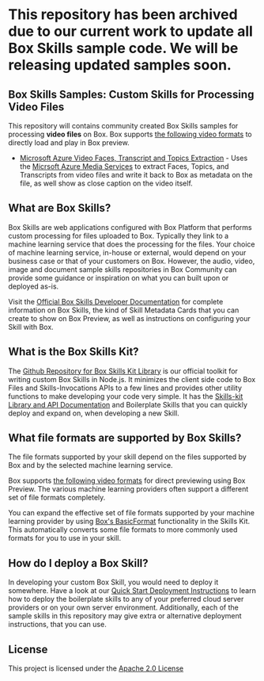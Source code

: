 # This repository has been archived due to our current work to update all Box Skills sample code. We will be releasing updated samples soon.

## Box Skills Samples: Custom Skills for Processing Video Files

This repository will contains community created Box Skills samples for processing **video files** on Box. Box supports [the following video formats](https://community.box.com/t5/How-to-Guides-for-Managing/File-Types-and-Fonts-Supported-in-Box-Content-Preview/ta-p/327#Type_VideoFiles) to directly load and play in Box preview.

* [Microsoft Azure Video Faces, Transcript and Topics Extraction](microsoft-azure-faces-transcript-topics-detection) - Uses the [Micrsoft Azure Media Services](https://docs.microsoft.com/en-us/azure/media-services/latest/analyzing-video-audio-files-concept) to extract Faces, Topics, and Transcripts from video files and write it back to Box as metadata on the file, as well show as close caption on the video itself.

## What are Box Skills?

Box Skills are web applications configured with Box Platform that performs custom processing for files uploaded to Box. Typically they link to a machine learning service that does the processing for the files. Your choice of machine learning service, in-house or external, would depend on your business case or that of your customers on Box. However, the audio, video, image and document sample skills repositories in Box Community can provide some guidance or inspiration on what you can built upon or deployed as-is.

Visit the [Official Box Skills Developer Documentation](https://developer.box.com/docs/box-skills) for complete information on Box Skills, the kind of Skill Metadata Cards that you can create to show on Box Preview, as well as instructions on configuring your Skill with Box.

## What is the Box Skills Kit?

The [Github Repository for Box Skills Kit Library](https://github.com/box/box-skills-kit-nodejs) is our official toolkit for writing custom Box Skills in Node.js. It minimizes the client side code to Box Files and Skills-Invocations APIs to a few lines and provides other utility functions to make developing your code very simple. It has the [Skills-kit Library and API Documentation](https://github.com/box/box-skills-kit-nodejs/tree/master/skills-kit-library) and Boilerplate Skills that you can quickly deploy and expand on, when developing a new Skill.

## What file formats are supported by Box Skills?

The file formats supported by your skill depend on the files supported by Box and by the selected machine learning service.

Box supports [the following video formats](https://community.box.com/t5/How-to-Guides-for-Managing/File-Types-and-Fonts-Supported-in-Box-Content-Preview/ta-p/327#Type_VideoFiles) for direct previewing using Box Preview. The various machine learning providers often support a different set of file formats completely.

You can expand the effective set of file formats supported by your machine learning provider by using [Box's BasicFormat](https://github.com/box/box-skills-kit-nodejs/tree/master/skills-kit-library#basic-format) functionality in the Skills Kit. This automatically converts some file formats to more commonly used formats for you to use in your skill.

## How do I deploy a Box Skill?

In developing your custom Box Skill, you would need to deploy it somewhere. Have a look at our [Quick Start Deployment Instructions](https://github.com/box/box-skills-kit-nodejs/tree/master/boilerplate-skills) to learn how to deploy the boilerplate skills to any of your preferred cloud server providers or on your own server environment. Additionally, each of the sample skills in this repository may give extra or alternative deployment instructions, that you can use.

## License

This project is licensed under the [Apache 2.0 License](LICENSE)
